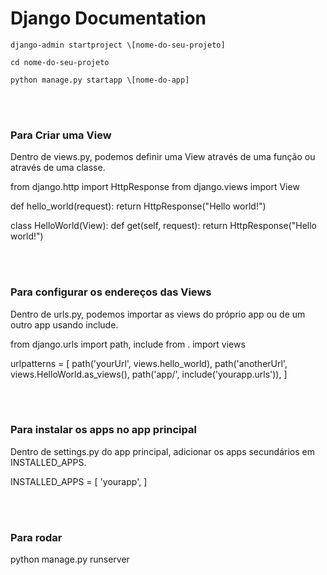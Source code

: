 # Django Documentation
```
django-admin startproject \[nome-do-seu-projeto]

cd nome-do-seu-projeto

python manage.py startapp \[nome-do-app]
```

<br><br>

### Para Criar uma View

Dentro de views.py, podemos definir uma View através de uma função ou através de uma classe.

from django.http import HttpResponse
from django.views import View

def hello_world(request):
  return HttpResponse("Hello world!")

class HelloWorld(View):
  def get(self, request):
    return HttpResponse("Hello world!")

<br><br>

### Para configurar os endereços das Views

Dentro de urls.py, podemos importar as views do próprio app ou de um outro app usando include.

from django.urls import path, include
from . import views

urlpatterns = \[
  path('yourUrl', views.hello_world),
  path('anotherUrl', views.HelloWorld.as_views(),
  path('app/', include('yourapp.urls')),
]

<br><br>

### Para instalar os apps no app principal

Dentro de settings.py do app principal, adicionar os apps secundários em INSTALLED_APPS.

INSTALLED_APPS = \[
  'yourapp',
]

<br><br>

### Para rodar

python manage.py runserver



 
